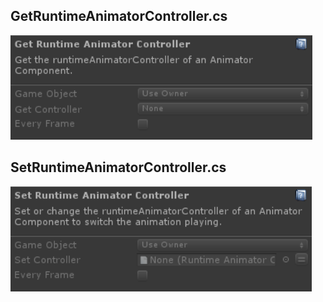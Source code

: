## GetRuntimeAnimatorController.cs
![Image](/Screenshots/Actions/GetRuntimeAnimatorController_Info.png)

## SetRuntimeAnimatorController.cs
![Image](/Screenshots/Actions/SetRuntimeAnimatorController_Info.png)
